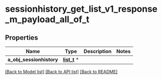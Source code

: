 # sessionhistory_get_list_v1_response_m_payload_all_of_t

## Properties
Name | Type | Description | Notes
------------ | ------------- | ------------- | -------------
**a_obj_sessionhistory** | [**list_t**](sessionhistory_list_element.md) \* |  | 

[[Back to Model list]](../README.md#documentation-for-models) [[Back to API list]](../README.md#documentation-for-api-endpoints) [[Back to README]](../README.md)


